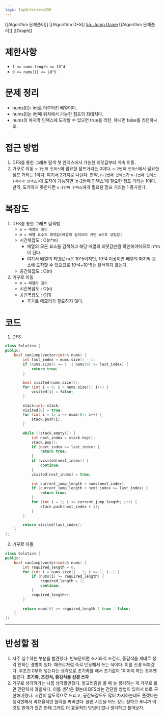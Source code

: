 ```yaml
---
tags: TopInterview150
---
```

[[Algorithm 문제풀이]] [[Algorithm DFS]]
[55. Jump Game](https://leetcode.com/problems/jump-game/)
[[Algorithm 문제풀이]] [[Graph]]
# 제한사항
- `1 <= nums.length <= 10^4`
-  `0 <= nums[i] <= 10^5`
# 문제 정리
- nums[i]는 int로 이루어진 배열이다.
- nums[i]는 i번째 위치에서 가능한 점프의 최대치다.
- nums의 마지막 인덱스에 도착할 수 있으면 true를 리턴. 아니면 false를 리턴하시오.


# 접근 방법
1. DFS를 통한 그래프 탐색
첫 인덱스에서 가능한 최댓값부터 계속 이동.
2. 거꾸로 이동
`n-1번째 인덱스`에 필요한 점프거리는 0이다.
`n-2번째 인덱스`에서 필요한 점프 거리는 1이다.
여기서 2가지로 나뉜다.
만약, `n-2번째 인덱스`가 `n-1번째 인덱스(마지막 인덱스)`에 도착이 가능하면 'n-2번째 인덱스'에 필요한 점프 거리는 1이다.
만약, 도착하지 못한다면 `n-3번째 인덱스`에게 필요한 점프 거리는 1 증가한다.

# 복잡도
1. DFS를 통한 그래프 탐색법
	- `n = 배열의 길이`
	- `m = 배열 요소의 최댓값(배열의 길이보다 크면 n으로 성립함)`
	- 시간복잡도 : O(n*m)
		- 배열의 모든 요소를 검색하고 해당 배열의 최댓값만큼 확인해야하므로 n*m이 된다.
		- 여기서 배열의 최댓값 m은 10^5이지만, 10^4 이상이면 배열의 마지막 요소에 도착할 수 있으므로 10^4~10^5는 탐색하지 않는다.
	- 공간복잡도 : O(n)
2. 거꾸로 이동
	- `n = 배열의 길이`
	- 시간복잡도 : O(n)
	- 공간복잡도 : O(1)
		- 추가로 메모리가 필요하지 않다.
# 코드
1. DFS
``` cpp
class Solution {  
public:  
    bool canJump(vector<int>& nums) {  
        int last_index = nums.size() - 1;  
        if (nums.size() == 1 || nums[0] >= last_index) {  
            return true;  
        }  
  
        bool visited[nums.size()];  
        for (int i = 0; i < nums.size(); i++) {  
            visited[i] = false;  
        }  
  
        stack<int> stack;  
        visited[0] = true;  
        for (int i = 1; i <= nums[0]; i++) {  
            stack.push(i);  
        }  
  
        while (!stack.empty()) {  
            int next_index = stack.top();  
            stack.pop();  
            if (next_index >= last_index) {  
                return true;  
            }  
            if (visited[next_index]) {  
                continue;  
            }  
            visited[next_index] = true;  
  
            int current_jump_length = nums[next_index];  
            if (current_jump_length + next_index >= last_index) {  
                return true;  
            }  
            for (int i = 1; i <= current_jump_length; i++) {  
                stack.push(next_index + i);  
            }  
        }  
  
        return visited[last_index];  
    }  
};
```

2. 거꾸로 이동
``` cpp
class Solution {  
public:  
    bool canJump(vector<int>& nums) {  
        int required_length = 0;  
        for (int i = nums.size() - 1; i >= 1; i--) {  
            if (nums[i] >= required_length) {  
                required_length = 1;  
                continue;            
			}  
            required_length++;  
        }  
  
        return nums[0] >= required_length ? true : false;  
    }  
};
```
***
# 반성할 점
1. 자주 실수하는 부분을 발견했다.
반복문이면 초기화식 조건식, 증감식을 제대로 생각 안하는 경향이 있다.
매크로처럼 즉각 반응해서 쓰는 식이다. 이를 신경 써야겠다.
무조건 0부터 넣는다는 생각으로 초기화를 해서 초기값이 1이어야 하는 경우엔 틀린다.
**초기화, 조건식, 증감식을 신경 쓰자**
2. 거꾸로 생각하기는 나름 생각할만했다.
알고리즘을 풀 때 늘 생각하는 게 거꾸로 풀면 간단하지 않을까다.
이를 생각은 했는데 DFS라는 간단한 방법이 있어서 바로 구현해버렸다.
시간이 압도적으로 느리고, 공간복잡도도 많이 차지하는데도 풀겠다는 생각만해서 비효율적인 풀이를 써버렸다.
물론 시간을 어느 정도 정하고 푸니까 이것도 한계가 있긴 한데 그래도 더 효율적인 방법이 없나 생각하고 풀어보자.
